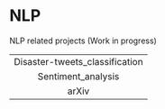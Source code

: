 # NLP
NLP related projects (Work in progress)

||
|:---------:|
|Disaster-tweets_classification|
|Sentiment_analysis|
|arXiv|